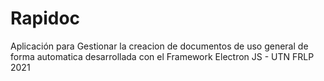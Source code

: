 # Rapidoc
Aplicación para Gestionar la creacion de documentos de uso general de forma automatica desarrollada con el Framework Electron JS - UTN FRLP 2021

